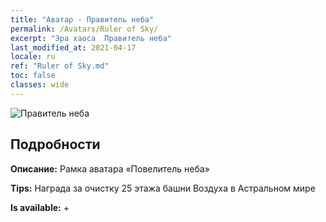 ```yaml
---
title: "Аватар - Правитель неба"
permalink: /Avatars/Ruler of Sky/
excerpt: "Эра хаоса  Правитель неба"
last_modified_at: 2021-04-17
locale: ru
ref: "Ruler of Sky.md"
toc: false
classes: wide
---
```

 ![Правитель неба](/images/a/avatarFrame_41.png)

## Подробности

 **Описание:** Рамка аватара «Повелитель неба» 

 **Tips:** Награда за очистку 25 этажа башни Воздуха в Астральном мире 

 **Is available:**  + 

